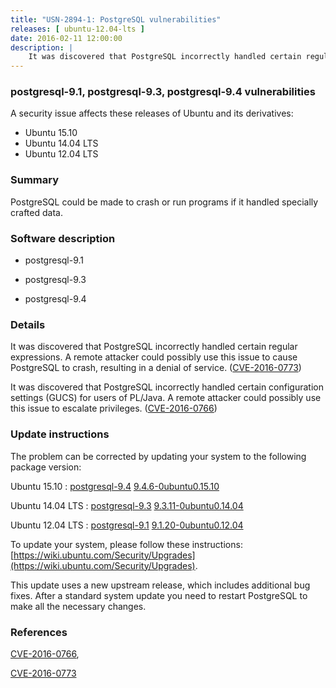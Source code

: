 ```yaml
---
title: "USN-2894-1: PostgreSQL vulnerabilities"
releases: [ ubuntu-12.04-lts ]
date: 2016-02-11 12:00:00
description: |
    It was discovered that PostgreSQL incorrectly handled certain regular expressions. A remote attacker could possibly use this issue to cause PostgreSQL to crash, resulting in a denial of service. ([CVE-2016-0773](http://people.ubuntu.com/~ubuntu-security/cve/CVE-2016-0773))
--- 
```

 
### postgresql-9.1, postgresql-9.3, postgresql-9.4 vulnerabilities

A security issue affects these releases of Ubuntu and its derivatives:

* Ubuntu 15.10
* Ubuntu 14.04 LTS
* Ubuntu 12.04 LTS

### Summary

PostgreSQL could be made to crash or run programs if it handled specially crafted data. 

### Software description

* postgresql-9.1 

* postgresql-9.3 

* postgresql-9.4 

### Details

It was discovered that PostgreSQL incorrectly handled certain regular expressions. A remote attacker could possibly use this issue to cause PostgreSQL to crash, resulting in a denial of service. ([CVE-2016-0773](http://people.ubuntu.com/~ubuntu-security/cve/CVE-2016-0773))

It was discovered that PostgreSQL incorrectly handled certain configuration settings (GUCS) for users of PL/Java. A remote attacker could possibly use this issue to escalate privileges. ([CVE-2016-0766](http://people.ubuntu.com/~ubuntu-security/cve/CVE-2016-0766)) 

### Update instructions

The problem can be corrected by updating your system to the following package version:

Ubuntu 15.10
 : [postgresql-9.4](https://launchpad.net/ubuntu/+source/postgresql-9.4) <span> [9.4.6-0ubuntu0.15.10](https://launchpad.net/ubuntu/+source/postgresql-9.4/9.4.6-0ubuntu0.15.10) </span> 

Ubuntu 14.04 LTS
 : [postgresql-9.3](https://launchpad.net/ubuntu/+source/postgresql-9.3) <span> [9.3.11-0ubuntu0.14.04](https://launchpad.net/ubuntu/+source/postgresql-9.3/9.3.11-0ubuntu0.14.04) </span> 

Ubuntu 12.04 LTS
 : [postgresql-9.1](https://launchpad.net/ubuntu/+source/postgresql-9.1) <span> [9.1.20-0ubuntu0.12.04](https://launchpad.net/ubuntu/+source/postgresql-9.1/9.1.20-0ubuntu0.12.04) </span> 

To update your system, please follow these instructions: [https://wiki.ubuntu.com/Security/Upgrades](https://wiki.ubuntu.com/Security/Upgrades).

This update uses a new upstream release, which includes additional bug fixes. After a standard system update you need to restart PostgreSQL to make all the necessary changes. 

### References

 [CVE-2016-0766](http://people.ubuntu.com/~ubuntu-security/cve/CVE-2016-0766), 

 [CVE-2016-0773](http://people.ubuntu.com/~ubuntu-security/cve/CVE-2016-0773)
 
